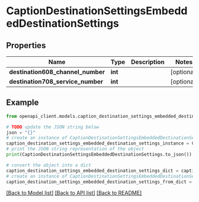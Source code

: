 # CaptionDestinationSettingsEmbeddedDestinationSettings


## Properties

Name | Type | Description | Notes
------------ | ------------- | ------------- | -------------
**destination608_channel_number** | **int** |  | [optional] 
**destination708_service_number** | **int** |  | [optional] 

## Example

```python
from openapi_client.models.caption_destination_settings_embedded_destination_settings import CaptionDestinationSettingsEmbeddedDestinationSettings

# TODO update the JSON string below
json = "{}"
# create an instance of CaptionDestinationSettingsEmbeddedDestinationSettings from a JSON string
caption_destination_settings_embedded_destination_settings_instance = CaptionDestinationSettingsEmbeddedDestinationSettings.from_json(json)
# print the JSON string representation of the object
print(CaptionDestinationSettingsEmbeddedDestinationSettings.to_json())

# convert the object into a dict
caption_destination_settings_embedded_destination_settings_dict = caption_destination_settings_embedded_destination_settings_instance.to_dict()
# create an instance of CaptionDestinationSettingsEmbeddedDestinationSettings from a dict
caption_destination_settings_embedded_destination_settings_from_dict = CaptionDestinationSettingsEmbeddedDestinationSettings.from_dict(caption_destination_settings_embedded_destination_settings_dict)
```
[[Back to Model list]](../README.md#documentation-for-models) [[Back to API list]](../README.md#documentation-for-api-endpoints) [[Back to README]](../README.md)


